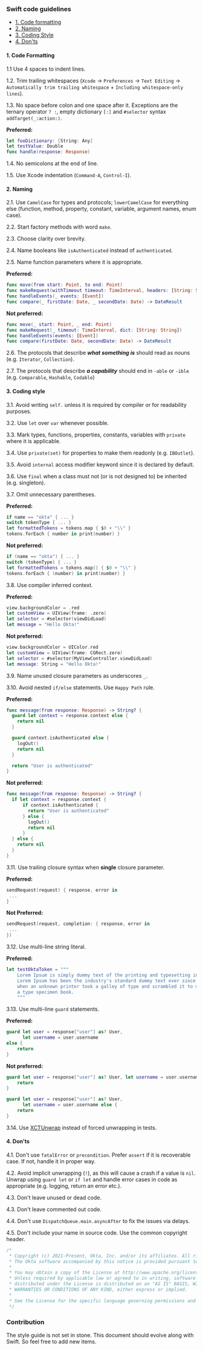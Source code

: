 ### Swift code guidelines

- [1. Code formatting](#code-formatting)
- [2. Naming](#naming)
- [3. Coding Style](#coding-style)
- [4. Don'ts](#don'ts)

#### 1. Code Formatting

1.1 Use 4 spaces to indent lines.

1.2. Trim trailing whitespaces (`Xcode` -> `Preferences` -> `Text Editing` -> `Automatically trim trailing whitespace` + `Including whitespace-only lines`).

1.3. No space before colon and one space after it. Exceptions are the ternary operator `? :`, empty dictionary `[:]` and `#selector` syntax `addTarget(_:action:)`.

**Preferred:**
```swift
let fooDictionary: [String: Any]
let testValue: Double
func handle(response: Response)
```
1.4. No semicolons at the end of line.

1.5. Use Xcode indentation (`Command-A`, `Control-I`).

#### 2. Naming

2.1. Use `CamelCase` for types and protocols; `lowerCamelCase` for everything else (function, method, property, constant, variable, argument names, enum case).

2.2. Start factory methods with word `make`.

2.3. Choose clarity over brevity. 

2.4. Name booleans like `isAuthenticated` instead of `authenticated`. 

2.5. Name function parameters where it is appropriate. 

**Preferred:**
```swift
func move(from start: Point, to end: Point)
func makeRequest(withTimeout timeout: TimeInterval, headers: [String: String])
func handleEvents(_ events: [Event])
func compare(_ firstDate: Date, _ secondDate: Date) -> DateResult
```
**Not preferred:**
```swift
func move(_ start: Point, _ end: Point)
func makeRequest(_ timeout: TimeInterval, dict: [String: String])
func handleEvents(events: [Event])
func compare(firstDate: Date, secondDate: Date) -> DateResult
```
2.6. The protocols that describe ***what something is*** should read as nouns (e.g. `Iterator`, `Collection`).

2.7. The protocols that describe ***a capability*** should end in `-able` or `-ible` (e.g. `Comparable`, `Hashable`, `Codable`)

#### 3. Coding style

3.1. Avoid writing `self.` unless it is required by compiler or for readability purposes.

3.2. Use `let` over `var` whenever possible.

3.3. Mark types, functions, properties, constants, variables with `private` where it is applicable. 

3.4. Use `private(set)` for properties to make them readonly (e.g. `IBOutlet`).

3.5. Avoid `internal` access modifier keyword since it is declared by default.

3.6. Use `final` when a class must not (or is not designed to) be inherited (e.g. singleton).

3.7. Omit unnecessary parentheses.

**Preferred:**
```swift
if name == "okta" { ... }
switch tokenType { ... }
let formattedTokens = tokens.map { $0 + "\\" }
tokens.forEach { number in print(number) }
```
**Not preferred:**
```swift
if (name == "okta") { ... }
switch (tokenType) { ... }
let formattedTokens = tokens.map() { $0 + "\\" }
tokens.forEach { (number) in print(number) }
```
3.8. Use compiler inferred context.

**Preferred:**
```swift
view.backgroundColor = .red
let customView = UIView(frame: .zero)
let selector = #selector(viewDidLoad)
let message = "Hello Okta!"
```
**Not preferred:**
```swift
view.backgroundColor = UIColor.red
let customView = UIView(frame: CGRect.zero)
let selector = #selector(MyViewController.viewDidLoad)
let message: String = "Hello Okta!"
```
3.9. Name unused closure parameters as underscores `_`.

3.10. Avoid nested `if/else` statements. Use `Happy Path` rule. 

**Preferred:**
```swift
func message(from response: Response) -> String? {
  guard let context = response.context else {
    return nil
  }

  guard context.isAuthenticated else {
    logOut()
    return nil
  }

  return "User is authenticated"
}

```
**Not preferred:**
```swift
func message(from response: Response) -> String? {
  if let context = response.context {
      if context.isAuthenticated {
        return "User is authenticated" 
      } else {
        logOut()
        return nil 
      }
  } else {
    return nil
  }
}
```

3.11. Use trailing closure syntax when **single** closure parameter.

**Preferred:**
```swift
sendRequest(request) { response, error in
 ...
}
```
**Not Preferred:**
```swift
sendRequest(request, completion: { response, error in
 ...
})
```

3.12. Use multi-line string literal.

**Preferred:**
```swift
let testOktaToken = """
    Lorem Ipsum is simply dummy text of the printing and typesetting industry. \
    Lorem Ipsum has been the industry's standard dummy text ever since the 1500s, \
    when an unknown printer took a galley of type and scrambled it to make \
    a type specimen book.
    """
```

3.13. Use multi-line `guard` statements.

**Preferred:**
```swift
guard let user = response["user"] as? User,
      let username = user.username
else {
    return
}
```
**Not preferred:**
```swift
guard let user = response["user"] as? User, let username = user.username else {
    return
}

guard let user = response["user"] as? User,
      let username = user.username else {
    return
}
```

3.14. Use [XCTUnwrap](https://developer.apple.com/documentation/xctest/3380195-xctunwrap) instead of forced unwrapping in tests.

#### 4. Don'ts

4.1. Don't use `fatalError` or `precondition`. Prefer `assert` if it is recoverable case. If not, handle it in proper way. 

4.2. Avoid implicit unwrapping (`!`), as this will cause a crash if a value is `nil`. Unwrap using `guard let` or `if let` and handle error cases in code as appropriate (e.g. logging, return an error etc.).  

4.3. Don't leave unused or dead code.

4.3. Don't leave commented out code.

4.4. Don't use `DispatchQueue.main.asyncAfter` to fix the issues via delays.

4.5. Don't include your name in source code. Use the common copyright header. 

```swift
/*
 * Copyright (c) 2021-Present, Okta, Inc. and/or its affiliates. All rights reserved.
 * The Okta software accompanied by this notice is provided pursuant to the Apache License, Version 2.0 (the "License.")
 *
 * You may obtain a copy of the License at http://www.apache.org/licenses/LICENSE-2.0.
 * Unless required by applicable law or agreed to in writing, software
 * distributed under the License is distributed on an "AS IS" BASIS, WITHOUT
 * WARRANTIES OR CONDITIONS OF ANY KIND, either express or implied.
 *
 * See the License for the specific language governing permissions and limitations under the License.
 */
```

### Contribution

The style guide is not set in stone. This document should evolve along with Swift. So feel free to add new items.
